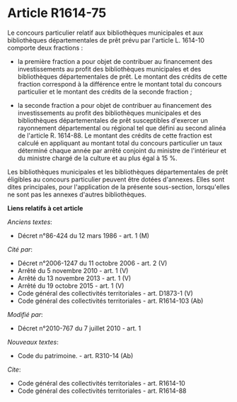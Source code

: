 # Article R1614-75

Le concours particulier relatif aux bibliothèques municipales et aux bibliothèques départementales de prêt prévu par
l'article L. 1614-10 comporte deux fractions :

- la première fraction a pour objet de contribuer au financement des investissements au profit des bibliothèques municipales
et des bibliothèques départementales de prêt. Le montant des crédits de cette fraction correspond à la différence entre le
montant total du concours particulier et le montant des crédits de la seconde fraction ;

- la seconde fraction a pour objet de contribuer au financement des investissements au profit des bibliothèques municipales
et des bibliothèques départementales de prêt susceptibles d'exercer un rayonnement départemental ou régional tel que défini
au second alinéa de l'article R. 1614-88. Le montant des crédits de cette fraction est calculé en appliquant au montant total
du concours particulier un taux déterminé chaque année par arrêté conjoint du ministre de l'intérieur et du ministre chargé
de la culture et au plus égal à 15 %. 

Les bibliothèques municipales et les bibliothèques départementales de prêt éligibles au concours particulier peuvent être
dotées d'annexes. Elles sont dites principales, pour l'application de la présente sous-section, lorsqu'elles ne sont pas les
annexes d'autres bibliothèques.

**Liens relatifs à cet article**

_Anciens textes_:

  - Décret n°86-424 du 12 mars 1986 - art. 1 (M)

_Cité par_:

  - Décret n°2006-1247 du 11 octobre 2006 - art. 2 (V)
  - Arrêté du 5 novembre 2010 - art. 1 (V)
  - Arrêté du 13 novembre 2013 - art. 1 (V)
  - Arrêté du 19 octobre 2015 - art. 1 (V)
  - Code général des collectivités territoriales - art. D1873-1 (V)
  - Code général des collectivités territoriales - art. R1614-103 (Ab)

_Modifié par_:

  - Décret n°2010-767 du 7 juillet 2010 - art. 1

_Nouveaux textes_:

  - Code du patrimoine. - art. R310-14 (Ab)

_Cite_:

  - Code général des collectivités territoriales - art. R1614-10
  - Code général des collectivités territoriales - art. R1614-88
